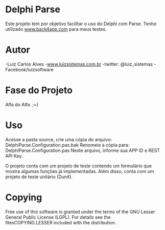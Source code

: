 Delphi Parse
============
Este projeto tem por objetivo facilitar o uso do Delphi com Parse. Tenho utilizado www.back4app.com para meus testes.

Autor
=====
-Luiz Carlos Alves
-www.luizsistemas.com.br
-twitter: @luiz_sistemas
-Facebook/luizsoftware

Fase do Projeto
===============
Alfa do Alfa.  ;=)

Uso
===
Acesse a pasta source, crie uma cópia do arquivo: DelphiParse.Configuration.pas.bak
Renomeie a cópia para: DelphiParse.Configuration.pas
Neste arquivo, informe sua APP ID e REST API Key.

O projeto conta com um projeto de teste contendo um formulário que mostra algumas funções já implementadas. Além disso, conta com um projeto de teste unitário (Dunit).

Copying
=======
Free use of this software is granted under the terms of the GNU Lesser General Public License (LGPL). For details see the filesCOPYING.LESSER included with the distribution.
